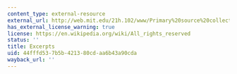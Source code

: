 ```yaml
---
content_type: external-resource
external_url: http://web.mit.edu/21h.102/www/Primary%20source%20collections/Civil%20Rights/Other_America.htm
has_external_license_warning: true
license: https://en.wikipedia.org/wiki/All_rights_reserved
status: ''
title: Excerpts
uid: 44fffd53-7b5b-4213-80cd-aa6b43a90cda
wayback_url: ''
---
```

